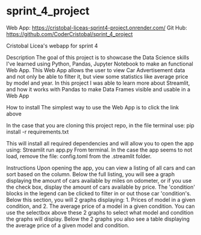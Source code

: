 # sprint_4_project

Web App: https://cristobal-liceas-sprint4-project.onrender.com/
Git Hub: https://github.com/CoderCristobal/sprint_4_project

Cristobal Licea's webapp for sprint 4


Description
The goal of this project is to showcase the Data Science skills I've learned using Python, Pandas, Jupyter Notebook to make an functional Web App. This Web App allows the user to view Car Advertisement data and not only be able to filter it, but view some statistics like average price by model and year. In this project I was able to learn more about Streamlit, and how it works with Pandas to make Data Frames visible and usable in a Web App


How to install
The simplest way to use the Web App is to click the link above

In the case that you are cloning this project repo, in the file terminal use:
pip install -r requirements.txt

This will install all required dependencies and will allow you to open the app using:
Streamlit run app.py
From terminal. In the case the app seems to not load, remove the file: config.toml
from the .streamlit folder.


Instructions
Upon opening the app, you can view a listing of all cars and can sort based on the column. Below the full listing, you will see a graph displaying the amount of cars available by miles on odometer, or if you use the check box, display the amount of cars available by price. The 'condition' blocks in the legend can be clicked to filter in or out those car 'condition's. Below this section, you will 2 graphs displaying: 1. Prices of model in a given condition, and 2. The average price of a model in a given condition. You can use the selectbox above these 2 graphs to select what model and condition the graphs will display. Below the 2 graphs you also see a table displaying the average price of a given model and condition.

